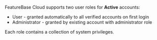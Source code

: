 FeatureBase Cloud supports two user roles for **Active** accounts:
* User - granted automatically to all verified accounts on first login
* Administrator - granted by existing account with administrator role

Each role contains a collection of system privileges.
